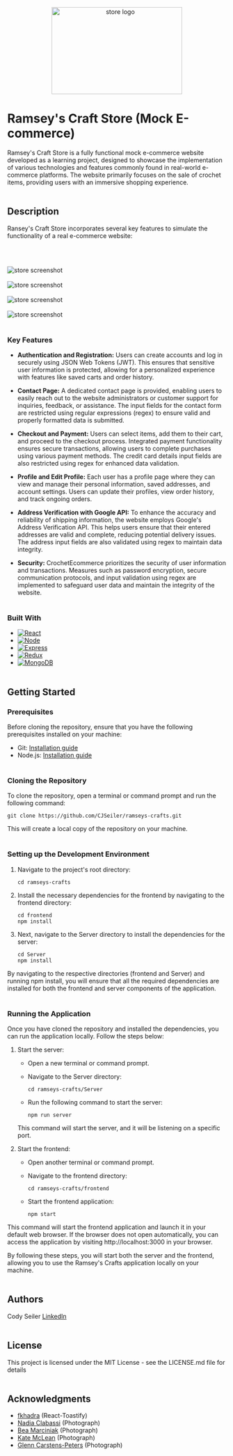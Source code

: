 <div align="center">
    <img src="https://github.com/CJSeiler/ramseys-crafts/assets/82341510/ff7ffb9d-a2c3-4acf-a9fd-117c5a205ee3" alt="store logo" width="300" height="200" align="center" />
</div>

# Ramsey's Craft Store (Mock E-commerce)

Ramsey's Craft Store is a fully functional mock e-commerce website developed as a learning project, designed to showcase the implementation of various technologies and features commonly found in real-world e-commerce platforms. The website primarily focuses on the sale of crochet items, providing users with an immersive shopping experience.<br></br>

## Description

Ransey's Craft Store incorporates several key features to simulate the functionality of a real e-commerce website:

<br></br>

<img src="https://github.com/CJSeiler/ramseys-crafts/assets/82341510/9ada781f-22cc-4774-8e70-5709a92630ce" alt="store screenshot" align="center" />
<br></br>

<img src="https://github.com/CJSeiler/ramseys-crafts/assets/82341510/4ff917c8-27ae-4a1f-a893-1fb1291b647f" alt="store screenshot" />
<br></br>

<img src="https://github.com/CJSeiler/ramseys-crafts/assets/82341510/20501f7c-2a59-4839-bb6a-d058b2c41712" alt="store screenshot" />
<br></br>

<img src="https://github.com/CJSeiler/ramseys-crafts/assets/82341510/1f1585b6-3f32-4de4-a669-ee3114c863b8" alt="store screenshot" />
<br></br>


### Key Features

* **Authentication and Registration:** Users can create accounts and log in securely using JSON Web Tokens (JWT). This ensures that sensitive user information is protected, allowing for a personalized experience with features like saved carts and order history.

* **Contact Page:** A dedicated contact page is provided, enabling users to easily reach out to the website administrators or customer support for inquiries, feedback, or assistance. The input fields for the contact form are restricted using regular expressions (regex) to ensure valid and properly formatted data is submitted.

* **Checkout and Payment:** Users can select items, add them to their cart, and proceed to the checkout process. Integrated payment functionality ensures secure transactions, allowing users to complete purchases using various payment methods. The credit card details input fields are also restricted using regex for enhanced data validation.

* **Profile and Edit Profile:** Each user has a profile page where they can view and manage their personal information, saved addresses, and account settings. Users can update their profiles, view order history, and track ongoing orders.

* **Address Verification with Google API:** To enhance the accuracy and reliability of shipping information, the website employs Google's Address Verification API. This helps users ensure that their entered addresses are valid and complete, reducing potential delivery issues. The address input fields are also validated using regex to maintain data integrity.

* **Security:** CrochetEcommerce prioritizes the security of user information and transactions. Measures such as password encryption, secure communication protocols, and input validation using regex are implemented to safeguard user data and maintain the integrity of the website.
<br></br>

### Built With

* [![React][React.js]][React-url]
* [![Node][Node.js]][Node-url]
* [![Express][Express]][Express-url]
* [![Redux][Redux]][Redux-url]
* [![MongoDB][MongoDB]][MongoDB-url]
<br></br>

## Getting Started

### Prerequisites

Before cloning the repository, ensure that you have the following prerequisites installed on your machine:

   * Git: [Installation guide](https://git-scm.com/book/en/v2/Getting-Started-Installing-Git)
   * Node.js: [Installation guide](https://nodejs.org/en)
<br></br>

### Cloning the Repository

To clone the repository, open a terminal or command prompt and run the following command:

   ```
   git clone https://github.com/CJSeiler/ramseys-crafts.git
   ```

This will create a local copy of the repository on your machine.
<br></br>

### Setting up the Development Environment

   1. Navigate to the project's root directory:
    
      ```
      cd ramseys-crafts
      ```

   2. Install the necessary dependencies for the frontend by navigating to the frontend directory:

        ```
        cd frontend
        npm install
        ```

   3. Next, navigate to the Server directory to install the dependencies for the server:

        ```
        cd Server
        npm install
        ```

By navigating to the respective directories (frontend and Server) and running npm install, you will ensure that all the required dependencies are installed for both the frontend and server components of the application.
<br></br>

### Running the Application

Once you have cloned the repository and installed the dependencies, you can run the application locally. Follow the steps below:

   1. Start the server:

       * Open a new terminal or command prompt.

       * Navigate to the Server directory:

          ```
          cd ramseys-crafts/Server
          ```

       * Run the following command to start the server:
          ```
          npm run server
          ```

       This command will start the server, and it will be listening on a specific port.

  2. Start the frontend:

      * Open another terminal or command prompt.
      * Navigate to the frontend directory:

          ```
          cd ramseys-crafts/frontend
          ```

      * Start the frontend application:

          ```
          npm start
          ```

   This command will start the frontend application and launch it in your default web browser. If the browser does not open automatically,    you can access the application by visiting http://localhost:3000 in your browser.

By following these steps, you will start both the server and the frontend, allowing you to use the Ramsey's Crafts application locally on your machine.
<br></br>


## Authors

Cody Seiler
[LinkedIn](https://www.linkedin.com/in/cody-seiler/)
<br></br>

## License

This project is licensed under the MIT License - see the LICENSE.md file for details
<br></br>

## Acknowledgments
* [fkhadra](https://github.com/fkhadra/react-toastify) (React-Toastify)
* [Nadia Clabassi](https://unsplash.com/@foifezza) (Photograph)
* [Bea Marciniak](https://unsplash.com/@freespirit_fotografica) (Photograph)
* [Kate McLean](https://unsplash.com/@justkate__) (Photograph)
* [Glenn Carstens-Peters](https://unsplash.com/@glenncarstenspeters) (Photograph)

[React.js]: https://img.shields.io/badge/React-20232A?style=for-the-badge&logo=react&logoColor=61DAFB
[React-url]: https://reactjs.org/
[Node.js]: https://img.shields.io/badge/Node.js-20232A?style=for-the-badge&logo=node.js
[Node-url]: https://nodejs.org/en
[Express]: https://img.shields.io/badge/Express.js-20232A?style=for-the-badge&logo=express
[Express-url]: https://expressjs.com/
[Redux]: https://img.shields.io/badge/Redux-8a8a8a?style=for-the-badge&logo=redux&logoColor=764abc
[Redux-url]: https://redux.js.org/
[MongoDB]: https://img.shields.io/badge/MongoDB-00684a?style=for-the-badge&logo=MongoDB
[MongoDB-url]: https://www.mongodb.com/
